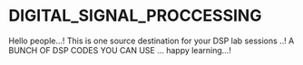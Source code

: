 # DIGITAL_SIGNAL_PROCCESSING

Hello people...!
This is one source destination for your DSP lab sessions ..!
A BUNCH OF DSP CODES YOU CAN USE ... 
happy learning...!
